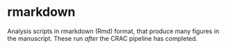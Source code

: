 # rmarkdown

Analysis scripts in rmarkdown (Rmd) format, that produce many figures in the manuscript.
These run *after* the CRAC pipeline has completed.
